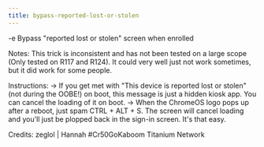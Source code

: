 ```yaml
---
title: bypass-reported-lost-or-stolen
---
```


-e 
Bypass "reported lost or stolen" screen when enrolled

Notes:
This trick is inconsistent and has not been tested on a large scope (Only tested on R117 and R124). It could very well just not work sometimes, but it did work for some people.

Instructions:
-> If you get met with "This device is reported lost or stolen" (not during the OOBE!) on boot, this message is just a hidden kiosk app. You can cancel the loading of it on boot.
-> When the ChromeOS logo pops up after a reboot, just spam CTRL + ALT + S. The screen will cancel loading and you'll just be plopped back in the sign-in screen. It's that easy.

Credits:
zeglol | Hannah #Cr50GoKaboom
Titanium Network
